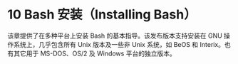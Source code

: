 # 10 Bash 安装（Installing Bash）

该章提供了在多种平台上安装 Bash 的基本指导。该发布版本支持安装在 GNU 操作系统上，几乎包含所有 Unix 版本及一些非 Unix 系统，如 BeOS 和 Interix。也有其它用于 MS-DOS、OS/2 及 Windows 平台的独立版本。
